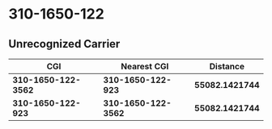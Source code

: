 # 310-1650-122
## Unrecognized Carrier


| CGI | Nearest CGI | Distance |
|-----|-------------|----------|
| **310-1650-122-3562** | **310-1650-122-923** | **55082.1421744** |
| **310-1650-122-923** | **310-1650-122-3562** | **55082.1421744** |

